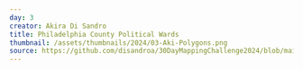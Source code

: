 ```yaml
---
day: 3
creator: Akira Di Sandro
title: Philadelphia County Political Wards
thumbnail: /assets/thumbnails/2024/03-Aki-Polygons.png
source: https://github.com/disandroa/30DayMappingChallenge2024/blob/main/scripts/Day03.R
---
```

